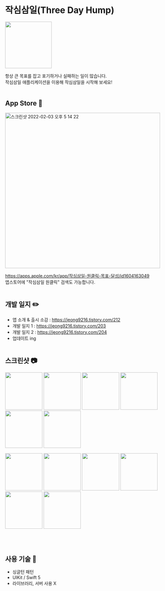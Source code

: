 # 작심삼일(Three Day Hump)
<img src="https://user-images.githubusercontent.com/89075274/152301764-8d9e281e-d286-44ac-b195-d1a17338a11b.png" width="150" height="150"/>

항상 큰 목표를 잡고 포기하거나 실패하는 일이 많습니다.  
작심삼일 애플리케이션을 이용해 작심삼일을 시작해 보세요!
<br/><br/>

## App Store 🎉
<img width="500" alt="스크린샷 2022-02-03 오후 5 14 22" src="https://user-images.githubusercontent.com/89075274/152305642-c4596102-521e-406d-9155-828fc093ca84.png">

https://apps.apple.com/kr/app/작심삼일-원클릭-목표-달성/id1604163049  
앱스토어에 "작심삼일 원클릭" 검색도 가능합니다.
<br/><br/>

## 개발 일지 ✏️
- 앱 소개 & 출시 소감 : https://jeong9216.tistory.com/212
- 개발 일지 1 : https://jeong9216.tistory.com/203  
- 개발 일지 2 : https://jeong9216.tistory.com/204
- 업데이트 ing
<br/><br/>

## 스크린샷 📷
<p float="left">
  <img src="https://user-images.githubusercontent.com/89075274/152303460-630786a9-a073-4f20-972f-d083e100ef4f.jpg" width="120" />
  <img src="https://user-images.githubusercontent.com/89075274/152303529-3ed9f5ad-a5b0-4ec8-978e-b195ac0c039a.jpg" width="120" /> 
  <img src="https://user-images.githubusercontent.com/89075274/152303538-484898c7-e7ba-4768-a1c8-a332f7424465.jpg" width="120" />
  <img src="https://user-images.githubusercontent.com/89075274/152303546-759f0c8a-b8e7-4f8e-8ad4-858cde44060d.jpg" width="120" /> 
  <img src="https://user-images.githubusercontent.com/89075274/152303550-a2663213-785f-4d8c-a870-9d4fb17153e3.jpg" width="120" />
  <img src="https://user-images.githubusercontent.com/89075274/152306349-bce84600-25ec-45c9-a14d-c2d273494275.png" width="120" />
</p>

<p float="left">
  <img src="https://user-images.githubusercontent.com/89075274/152306583-6bccacf9-62bb-4f10-bfff-2deb41d9fba8.png" width="120" />
  <img src="https://user-images.githubusercontent.com/89075274/152306592-939952ec-4685-4ba5-89d6-582f0099d902.png" width="120" /> 
  <img src="https://user-images.githubusercontent.com/89075274/152306596-12474ac8-41ba-48a6-9327-ef0ddff7dafd.png" width="120" />
  <img src="https://user-images.githubusercontent.com/89075274/152307107-8f783fd4-f9e5-4e9d-8276-a545f55ed61d.png" width="120" /> 
  <img src="https://user-images.githubusercontent.com/89075274/152307201-ad965a49-3e5f-4b8b-bf1e-34a869b217e7.png" width="120" />
  <img src="https://user-images.githubusercontent.com/89075274/152306598-f87f7575-3dce-43fe-8e79-341573c0f847.png" width="120" />
</p>
<br/><br/>

## 사용 기술 🚀
- 싱글턴 패턴
- UIKit / Swift 5
- 라이브러리, 서버 사용 X
